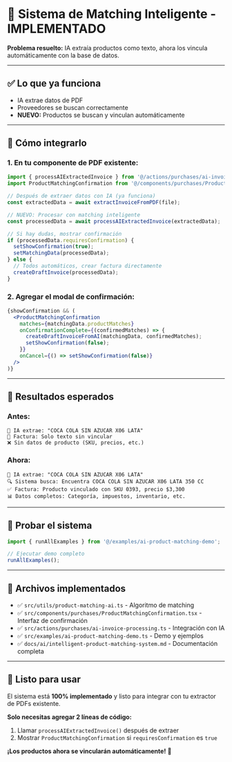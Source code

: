 # 🚀 **Sistema de Matching Inteligente - IMPLEMENTADO**

**Problema resuelto:** IA extraía productos como texto, ahora los vincula automáticamente con la base de datos.

---

## ✅ **Lo que ya funciona**
- IA extrae datos de PDF
- Proveedores se buscan correctamente
- **NUEVO:** Productos se buscan y vinculan automáticamente

---

## 🔧 **Cómo integrarlo**

### **1. En tu componente de PDF existente:**
```javascript
import { processAIExtractedInvoice } from '@/actions/purchases/ai-invoice-processing';
import ProductMatchingConfirmation from '@/components/purchases/ProductMatchingConfirmation';

// Después de extraer datos con IA (ya funciona)
const extractedData = await extractInvoiceFromPDF(file);

// NUEVO: Procesar con matching inteligente
const processedData = await processAIExtractedInvoice(extractedData);

// Si hay dudas, mostrar confirmación
if (processedData.requiresConfirmation) {
  setShowConfirmation(true);
  setMatchingData(processedData);
} else {
  // Todos automáticos, crear factura directamente
  createDraftInvoice(processedData);
}
```

### **2. Agregar el modal de confirmación:**
```jsx
{showConfirmation && (
  <ProductMatchingConfirmation
    matches={matchingData.productMatches}
    onConfirmationComplete={(confirmedMatches) => {
      createDraftInvoiceFromAI(matchingData, confirmedMatches);
      setShowConfirmation(false);
    }}
    onCancel={() => setShowConfirmation(false)}
  />
)}
```

---

## 🎯 **Resultados esperados**

### **Antes:**
```
🤖 IA extrae: "COCA COLA SIN AZUCAR X06 LATA"
📝 Factura: Solo texto sin vincular
❌ Sin datos de producto (SKU, precios, etc.)
```

### **Ahora:**
```
🤖 IA extrae: "COCA COLA SIN AZUCAR X06 LATA"
🔍 Sistema busca: Encuentra COCA COLA SIN AZUCAR X06 LATA 350 CC
✅ Factura: Producto vinculado con SKU 0393, precio $3,300
📊 Datos completos: Categoría, impuestos, inventario, etc.
```

---

## 🧪 **Probar el sistema**

```javascript
import { runAllExamples } from '@/examples/ai-product-matching-demo';

// Ejecutar demo completo
runAllExamples();
```

---

## 📁 **Archivos implementados**

- ✅ `src/utils/product-matching-ai.ts` - Algoritmo de matching
- ✅ `src/components/purchases/ProductMatchingConfirmation.tsx` - Interfaz de confirmación  
- ✅ `src/actions/purchases/ai-invoice-processing.ts` - Integración con IA
- ✅ `src/examples/ai-product-matching-demo.ts` - Demo y ejemplos
- ✅ `docs/ai/intelligent-product-matching-system.md` - Documentación completa

---

## 🎉 **Listo para usar**

El sistema está **100% implementado** y listo para integrar con tu extractor de PDFs existente.

**Solo necesitas agregar 2 líneas de código:**
1. Llamar `processAIExtractedInvoice()` después de extraer
2. Mostrar `ProductMatchingConfirmation` si `requiresConfirmation` es `true`

**¡Los productos ahora se vincularán automáticamente!** 🚀 
